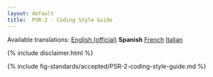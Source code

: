 ```yaml
---
layout: default
title:  PSR-2 - Coding Style Guide
---
```


<nav id="lngmenu">
  Available translations:
  <a href="/psr/psr-2">English (official)</a>
  <b>Spanish</b>
  <a href="/psr/psr-2/fr">French</a>
  <a href="/psr/psr-2/it">Italian</a>
</nav>

{% include disclaimer.html %}

{% include fig-standards/accepted/PSR-2-coding-style-guide.md %}
